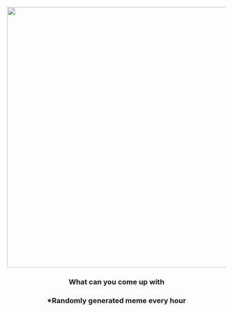 <p align="center">
        <img src="https://i.redd.it/e4dt0zpeh8z91.jpg" width="600" height="600">
        </p>
        <h3 align="center">What can you come up with</h3>
        <h3 align="center">*Randomly generated meme every hour</h3>
    